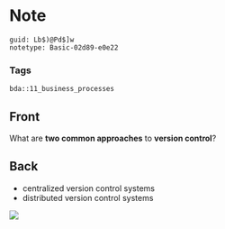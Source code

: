 # Note
```
guid: Lb$)@Pd$]w
notetype: Basic-02d89-e0e22
```

### Tags
```
bda::11_business_processes
```

## Front
What are <b>two common approaches</b> to <b>version control</b>?

## Back
<ul>
  <li>centralized version control systems
  <li>distributed version control systems
</ul><img src="paste-570da1bb97f97c828fb82546cdc6da2f94ea7bb7.jpg">
